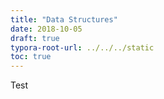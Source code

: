 ```yaml
---
title: "Data Structures"
date: 2018-10-05
draft: true
typora-root-url: ../../../static
toc: true
---
```


Test